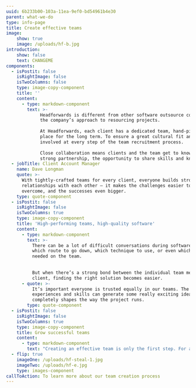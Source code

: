 ```yaml
---
uuid: 6b233b00-103a-11ea-9ef0-bd54961b4e30
parent: what-we-do
type: info-page
title: Create effective teams
image:
    show: true
    image: /uploads/hf-b.jpg
introduction:
    show: false
    text: CHANGEME
components:
  - isPostit: false
    isRightImage: false
    isTwoColumns: false
    type: image-copy-component
    title: ''
    content:
      - type: markdown-component
        text: >-
             Headforwards is different from other software outsource companies – and a big part of that difference is
             the company’s approach to resourcing projects.
             
             At Headforwards, each client has a dedicated team, hand-picked to meet the client’s specific needs, and in
             place for the long term. To ensure a great cultural fit and a great start to the relationship, clients are
             involved at every step of the team recruitment process.
             
             Close collaboration means clients and the team get to know each other better every day, resulting in a
             strong partnership, the opportunity to share skills and knowledge, and a high quality of delivered software.
  - jobTitle: Client Account Manager
    name: Dave Longman
    quote: >-
      With tightly-crafted teams for every client, everyone builds strong
      relationships with each other – it makes the challenges easier to
      overcome, and the successes even bigger.
    type: quote-component
  - isPostit: false
    isRightImage: false
    isTwoColumns: true
    type: image-copy-component
    title: 'High-performing teams, high-quality software'
    content:
      - type: markdown-component
        text: >-
          There can be a lot of difficult conversations during software development;
          which route to go down, which technique to use, or even which skills are
          needed on the team.
    
    
          But when there’s a strong bond between the individual team members and the
          client, finding the right solution becomes easier.
      - quote: >-
          It’s important everyone is trusted equally in our teams. The right mix of
          experiences and skills can generate some really exciting ideas and it
          completely shapes the way the project runs.
        type: quote-component
  - isPostit: false
    isRightImage: false
    isTwoColumns: true
    type: image-copy-component
    title: Grow successful teams
    content:
      - type: markdown-component
        text: "Creating an effective team is only the first step. For a team to thrive, individual members must work closely together to reach their goals.\rHeadforwards takes an Agile approach to development, using techniques like pair programming and mob programming to bring team members together, share knowledge and skills, and ultimately deliver high quality software, fast.\n\n\rAt the same time, each team’s scrum master is there to keep up morale, encourage team cohesion and ensure the team is maximising its potential."
  - flip: true
    imageOne: /uploads/hf-steal-1.jpg
    imageTwo: /uploads/hf-e.jpg
    type: images-component
callToAction: To learn more about our team creation process
---
```


